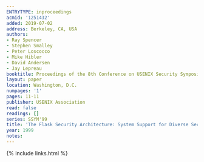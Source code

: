 ```yaml
---
ENTRYTYPE: inproceedings
acmid: '1251432'
added: 2019-07-02
address: Berkeley, CA, USA
authors:
- Ray Spencer
- Stephen Smalley
- Peter Loscocco
- Mike Hibler
- David Andersen
- Jay Lepreau
booktitle: Proceedings of the 8th Conference on USENIX Security Symposium - Volume 8
layout: paper
location: Washington, D.C.
numpages: '1'
pages: 11-11
publisher: USENIX Association
read: false
readings: []
series: SSYM'99
title: 'The Flask Security Architecture: System Support for Diverse Security Policies'
year: 1999
notes:
---
```

{% include links.html %}
